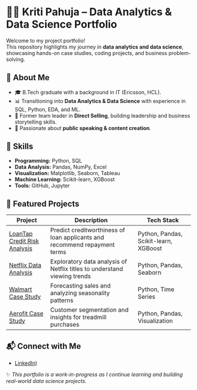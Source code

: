 # 👩‍💻 Kriti Pahuja – Data Analytics & Data Science Portfolio

Welcome to my project portfolio!  
This repository highlights my journey in **data analytics and data science**, showcasing hands-on case studies, coding projects, and business problem-solving.

## 📌 About Me
- 🎓 B.Tech graduate with a background in IT (Ericsson, HCL).  
- 📊 Transitioning into **Data Analytics & Data Science** with experience in SQL, Python, EDA, and ML.  
- 🚀 Former team leader in **Direct Selling**, building leadership and business storytelling skills.  
- 🎤 Passionate about **public speaking & content creation**.  


## 🔧 Skills
- **Programming:** Python, SQL  
- **Data Analysis:** Pandas, NumPy, Excel  
- **Visualization:** Matplotlib, Seaborn, Tableau  
- **Machine Learning:** Scikit-learn, XGBoost  
- **Tools:** GitHub, Jupyter 

## 📂 Featured Projects
| Project | Description | Tech Stack |
|---------|-------------|------------|
| [LoanTap Credit Risk Analysis](./LoanTap-Credit-Risk) | Predict creditworthiness of loan applicants and recommend repayment terms | Python, Pandas, Scikit-learn, XGBoost |
| [Netflix Data Analysis](./Netflix-EDA) | Exploratory data analysis of Netflix titles to understand viewing trends | Python, Pandas, Seaborn |
| [Walmart Case Study](./Walmart-Sales) | Forecasting sales and analyzing seasonality patterns | Python, Time Series |
| [Aerofit Case Study](./Aerofit-EDA) | Customer segmentation and insights for treadmill purchases | Python, Pandas, Visualization |


## 📬 Connect with Me
- [LinkedIn](https://www.linkedin.com/in/kriti-pahuja-941970a5/))

✨ *This portfolio is a work-in-progress as I continue learning and building real-world data science projects.*


